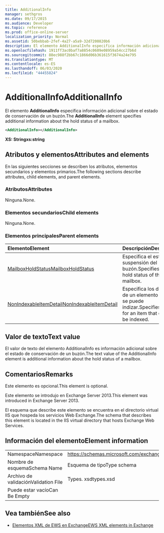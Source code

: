 ```yaml
---
title: AdditionalInfo
manager: sethgros
ms.date: 09/17/2015
ms.audience: Developer
ms.topic: reference
ms.prod: office-online-server
localization_priority: Normal
ms.assetid: 50bebbab-2fef-4a27-a5a9-32d7200820b6
description: El elemento AdditionalInfo especifica información adicional sobre el estado de conservación de un buzón.
ms.openlocfilehash: 1911ff3ac0baf7a8854c0609e08959a54cc27b6d
ms.sourcegitcommit: 88ec988f2bb67c1866d06b361615f3674a24e795
ms.translationtype: MT
ms.contentlocale: es-ES
ms.lasthandoff: 06/03/2020
ms.locfileid: "44455824"
---
```

# <a name="additionalinfo"></a><span data-ttu-id="385dc-103">AdditionalInfo</span><span class="sxs-lookup"><span data-stu-id="385dc-103">AdditionalInfo</span></span>

<span data-ttu-id="385dc-104">El elemento **AdditionalInfo** especifica información adicional sobre el estado de conservación de un buzón.</span><span class="sxs-lookup"><span data-stu-id="385dc-104">The **AdditionalInfo** element specifies additional information about the hold status of a mailbox.</span></span> 
  
```XML
<AdditionalInfo></AdditionalInfo>
```

 <span data-ttu-id="385dc-105">**XS: String**</span><span class="sxs-lookup"><span data-stu-id="385dc-105">**xs:string**</span></span>
## <a name="attributes-and-elements"></a><span data-ttu-id="385dc-106">Atributos y elementos</span><span class="sxs-lookup"><span data-stu-id="385dc-106">Attributes and elements</span></span>

<span data-ttu-id="385dc-107">En las siguientes secciones se describen los atributos, elementos secundarios y elementos primarios.</span><span class="sxs-lookup"><span data-stu-id="385dc-107">The following sections describe attributes, child elements, and parent elements.</span></span>
  
### <a name="attributes"></a><span data-ttu-id="385dc-108">Atributos</span><span class="sxs-lookup"><span data-stu-id="385dc-108">Attributes</span></span>

<span data-ttu-id="385dc-109">Ninguna.</span><span class="sxs-lookup"><span data-stu-id="385dc-109">None.</span></span>
  
### <a name="child-elements"></a><span data-ttu-id="385dc-110">Elementos secundarios</span><span class="sxs-lookup"><span data-stu-id="385dc-110">Child elements</span></span>

<span data-ttu-id="385dc-111">Ninguna.</span><span class="sxs-lookup"><span data-stu-id="385dc-111">None.</span></span>
  
### <a name="parent-elements"></a><span data-ttu-id="385dc-112">Elementos principales</span><span class="sxs-lookup"><span data-stu-id="385dc-112">Parent elements</span></span>

|<span data-ttu-id="385dc-113">**Elemento**</span><span class="sxs-lookup"><span data-stu-id="385dc-113">**Element**</span></span>|<span data-ttu-id="385dc-114">**Descripción**</span><span class="sxs-lookup"><span data-stu-id="385dc-114">**Description**</span></span>|
|:-----|:-----|
|[<span data-ttu-id="385dc-115">MailboxHoldStatus</span><span class="sxs-lookup"><span data-stu-id="385dc-115">MailboxHoldStatus</span></span>](mailboxholdstatus.md) <br/> |<span data-ttu-id="385dc-116">Especifica el estado de suspensión del buzón.</span><span class="sxs-lookup"><span data-stu-id="385dc-116">Specifies the hold status of the mailbox.</span></span>  <br/> |
|[<span data-ttu-id="385dc-117">NonIndexableItemDetail</span><span class="sxs-lookup"><span data-stu-id="385dc-117">NonIndexableItemDetail</span></span>](nonindexableitemdetail.md) <br/> |<span data-ttu-id="385dc-118">Especifica los detalles de un elemento que no se puede indizar.</span><span class="sxs-lookup"><span data-stu-id="385dc-118">Specifies detail for an item that cannot be indexed.</span></span>  <br/> |
   
## <a name="text-value"></a><span data-ttu-id="385dc-119">Valor de texto</span><span class="sxs-lookup"><span data-stu-id="385dc-119">Text value</span></span>

<span data-ttu-id="385dc-120">El valor de texto del elemento AdditionalInfo es información adicional sobre el estado de conservación de un buzón.</span><span class="sxs-lookup"><span data-stu-id="385dc-120">The text value of the AdditionalInfo element is additional information about the hold status of a mailbox.</span></span>
  
## <a name="remarks"></a><span data-ttu-id="385dc-121">Comentarios</span><span class="sxs-lookup"><span data-stu-id="385dc-121">Remarks</span></span>

<span data-ttu-id="385dc-122">Este elemento es opcional.</span><span class="sxs-lookup"><span data-stu-id="385dc-122">This element is optional.</span></span>
  
<span data-ttu-id="385dc-123">Este elemento se introdujo en Exchange Server 2013.</span><span class="sxs-lookup"><span data-stu-id="385dc-123">This element was introduced in Exchange Server 2013.</span></span>
  
<span data-ttu-id="385dc-124">El esquema que describe este elemento se encuentra en el directorio virtual IIS que hospeda los servicios Web Exchange.</span><span class="sxs-lookup"><span data-stu-id="385dc-124">The schema that describes this element is located in the IIS virtual directory that hosts Exchange Web Services.</span></span>
  
## <a name="element-information"></a><span data-ttu-id="385dc-125">Información del elemento</span><span class="sxs-lookup"><span data-stu-id="385dc-125">Element information</span></span>

|||
|:-----|:-----|
|<span data-ttu-id="385dc-126">Namespace</span><span class="sxs-lookup"><span data-stu-id="385dc-126">Namespace</span></span>  <br/> |https://schemas.microsoft.com/exchange/services/2006/types  <br/> |
|<span data-ttu-id="385dc-127">Nombre de esquema</span><span class="sxs-lookup"><span data-stu-id="385dc-127">Schema Name</span></span>  <br/> |<span data-ttu-id="385dc-128">Esquema de tipo</span><span class="sxs-lookup"><span data-stu-id="385dc-128">Type schema</span></span>  <br/> |
|<span data-ttu-id="385dc-129">Archivo de validación</span><span class="sxs-lookup"><span data-stu-id="385dc-129">Validation File</span></span>  <br/> |<span data-ttu-id="385dc-130">Types. xsd</span><span class="sxs-lookup"><span data-stu-id="385dc-130">types.xsd</span></span>  <br/> |
|<span data-ttu-id="385dc-131">Puede estar vacío</span><span class="sxs-lookup"><span data-stu-id="385dc-131">Can Be Empty</span></span>  <br/> ||
   
## <a name="see-also"></a><span data-ttu-id="385dc-132">Vea también</span><span class="sxs-lookup"><span data-stu-id="385dc-132">See also</span></span>

- [<span data-ttu-id="385dc-133">Elementos XML de EWS en Exchange</span><span class="sxs-lookup"><span data-stu-id="385dc-133">EWS XML elements in Exchange</span></span>](ews-xml-elements-in-exchange.md)

